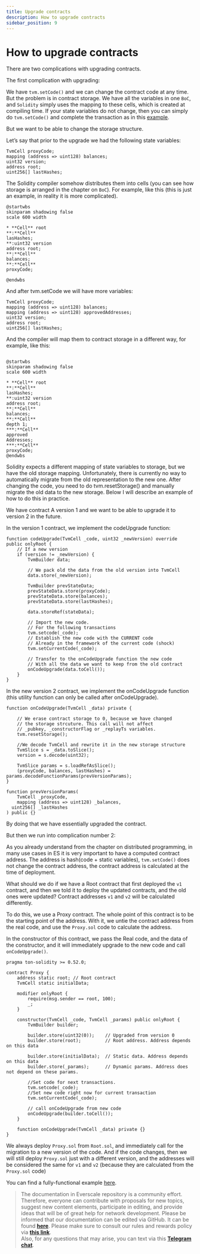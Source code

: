 ```yaml
---
title: Upgrade contracts
description: How to upgrade contracts
sidebar_position: 9
---
```


# How to upgrade contracts

There are two complications with upgrading contracts.

The first complication with upgrading:

We have `tvm.setCode()` and we can change the contract code at any time. But the problem is in contract storage. We have all the variables in one `BoC`, and `Solidity` simply uses the mapping to these cells, which is created at compiling time. If your state variables do not change, then you can simply do `tvm.setCode()` and complete the transaction as in this [example](https://github.com/tonlabs/samples/blob/master/solidity/12_BadContract.sol).

But we want to be able to change the storage structure.

Let’s say that prior to the upgrade we had the following state variables:

```solidity
TvmCell proxyCode;
mapping (address => uint128) balances;
uint32 version;
address root;
uint256[] lastHashes;
```

The Solidity compiler somehow distributes them into cells (you can see how storage is arranged in the chapter on `BoC`). For example, like this (this is just an example, in reality it is more complicated).

```plantuml
@startwbs
skinparam shadowing false
scale 600 width

* **Cell** root
**:**Cell**
lasHashes;
**:uint32 version
address root;
**:**Cell**
balances;
**:**Cell**
proxyCode;

@endwbs
```

And after tvm.setCode we will have more variables:
```solidity
TvmCell proxyCode;
mapping (address => uint128) balances;
mapping (address => uint128) approvedAddresses;
uint32 version;
address root;
uint256[] lastHashes;
```

And the compiler will map them to contract storage in a different way, for example, like this:

```plantuml

@startwbs
skinparam shadowing false
scale 600 width

* **Cell** root
**:**Cell**
lasHashes;
**:uint32 version
address root;
**:**Cell**
balances;
**:**Cell**
depth 1;
***:**Cell**
approved
Addresses;
***:**Cell**
proxyCode;
@endwbs
```

Solidity expects a different mapping of state variables to storage, but we have the old storage mapping. Unfortunately, there is currently no way to automatically migrate from the old representation to the new one. After changing the code, you need to do tvm.resetStorage() and manually migrate the old data to the new storage. Below I will describe an example of how to do this in practice.


We have contract A version 1 and we want to be able to upgrade it to version 2 in the future.

In the version 1 contract, we implement the codeUpgrade function:

```solidity
function codeUpgrade(TvmCell _code, uint32 _newVersion) override public onlyRoot {
    // If a new version
    if (version != _newVersion) {
        TvmBuilder data;
    
        // We pack old the data from the old version into TvmCell
        data.store(_newVersion);
    
        TvmBuilder prevStateData;
        prevStateData.store(proxyCode);
        prevStateData.store(balances);
        prevStateData.store(lastHashes);
    
        data.storeRef(stateData);
    
        // Import the new code.
        // For the following transactions
        tvm.setcode(_code);
        // Establish the new code with the CURRENT code
        // Already in the framework of the current code (shock)
        tvm.setCurrentCode(_code);
    
        // Transfer to the onCodeUpgrade function the new code 
        // With all the data we want to keep from the old contract
        onCodeUpgrade(data.toCell());
    }
}
```

In the new version 2 contract, we implement the onCodeUpgrade function (this utility function can only be called after onCodeUpgrade).

```solidity
function onCodeUpgrade(TvmCell _data) private {

    // We erase contract storage to 0, because we have changed
    // the storage strcuture. This call will not affect  
    // _pubkey, _constructorFlag or _replayTs variables.
    tvm.resetStorage(); 

    //We decode TvmCell and rewrite it in the new storage structure
    TvmSlice s = _data.toSlice();
    version = s.decode(uint32);

    TvmSlice params = s.loadRefAsSlice();
    (proxyCode, balances, lastHashes) = params.decodeFunctionParams(prevVersionParams);
}

function prevVersionParams(
	TvmCell _proxyCode,
	mapping (address => uint128) _balances,
  uint256[] _lastHashes
) public {}
```

By doing that we have essentially upgraded the contract.

But then we run into complication number 2:

As you already understand from the chapter on distributed programming, in many use cases in ES it is very important to have a computed contract address. The address is hash(code + static variables), `tvm.setCode()` does not change the contract address, the contract address is calculated at the time of deployment.

What should we do if we have a Root contract that first deployed the `v1` contract, and then we told it to deploy the updated contracts, and the old ones were updated? Contract addresses `v1` and `v2` will be calculated differently.

To do this, we use a Proxy contract. The whole point of this contract is to be the starting point of the address. With it, we untie the contract address from the real code, and use the `Proxy.sol` code to calculate the address.

In the constructor of this contract, we pass the Real code, and the data of the constructor, and it will immediately upgrade to the new code and call `onCodeUpgrade()`.


```solidity
pragma ton-solidity >= 0.52.0;

contract Proxy {
    address static root; // Root contract
    TvmCell static initialData;

    modifier onlyRoot {
        require(msg.sender == root, 100);
        _;
    }

    constructor(TvmCell _code, TvmCell _params) public onlyRoot {
        TvmBuilder builder;

        builder.store(uint32(0));    // Upgraded from version 0
        builder.store(root);         // Root address. Address depends on this data

        builder.store(initialData);  // Static data. Address depends on this data
        builder.store(_params);      // Dynamic params. Address does not depend on these params.

        //Set code for next transactions.
        tvm.setcode(_code);
        //Set new code right now for current transaction
        tvm.setCurrentCode(_code);

        // call onCodeUpgrade from new code
        onCodeUpgrade(builder.toCell());
    }

    function onCodeUpgrade(TvmCell _data) private {}
}
```

We always deploy `Proxy.sol` from `Root.sol`, and immediately call for the migration to a new version of the code. And if the code changes, then we will still deploy `Proxy.sol` just with a different version, and the addresses will be considered the same for `v1` and `v2` (because they are calculated from the `Proxy.sol` code)

You can find a fully-functional example [here](https://github.com/mnill/everscale-contract-upgrade-example).


> The documentation in Everscale repository is a community effort. Therefore, everyone can contribute with proposals for new topics, suggest new content elements, participate in editing, and provide ideas that will be of great help for network development. Please be informed that our documentation can be edited via GitHub. It can be found [**here**](https://docs.everscale.network/). 
Please make sure to consult our rules and rewards policy via [**this link**](https://docs.everscale.network/contribute/hot-streams/documentations).  
Also, for any questions that may arise, you can text via this [**Telegram chat**](https://t.me/+C2IpQXWZtCwxYzEy).
